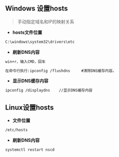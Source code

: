 ## Windows 设置hosts

> 手动指定域名和IP的映射关系

* **hosts文件位置**

```html
C:\windows\system32\drivers\etc
```

* **刷新DNS内容**

```html
win+r，输入CMD，回车

在命令行执行:ipconfig /flushdns     #清除DNS缓存内容。
```

* **显示DNS缓存内容**

```html
ipconfig /displaydns    //显示DNS缓存内容
```

## Linux设置hosts

* **文件位置**

```html
/etc/hosts
```

* **刷新DNS内容**

```html
systemctl restart nscd
```
